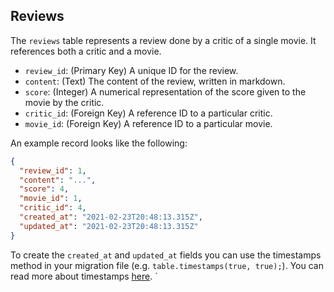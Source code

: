 ## Reviews

The `reviews` table represents a review done by a critic of a single movie. It references both a critic and a movie.

- `review_id`: (Primary Key) A unique ID for the review.
- `content`: (Text) The content of the review, written in markdown.
- `score`: (Integer) A numerical representation of the score given to the movie by the critic.
- `critic_id`: (Foreign Key) A reference ID to a particular critic.
- `movie_id`: (Foreign Key) A reference ID to a particular movie.

An example record looks like the following: 

```json
{
  "review_id": 1,
  "content": "...",
  "score": 4,
  "movie_id": 1,
  "critic_id": 4,
  "created_at": "2021-02-23T20:48:13.315Z",
  "updated_at": "2021-02-23T20:48:13.315Z"
}
```

To create the `created_at` and `updated_at` fields you can use the timestamps method in your migration file (e.g. `table.timestamps(true, true);`). You can read more about timestamps [here](https://knexjs.org/#Schema-timestamps).
`